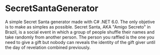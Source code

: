 # SecretSantaGenerator
A simple Secret Santa generator made with C# .NET 6.0. The only objetive is to make as simples as possible. 
Secret Santa, AKA "Amigo Secreto" in Brazil, is a social event in which a group of people shuffle their names and take randomly from another person. The person you raffled is the one you need to give a gift but nobody can reveals the identity of the gift giver until the day of revelation combined previously.
